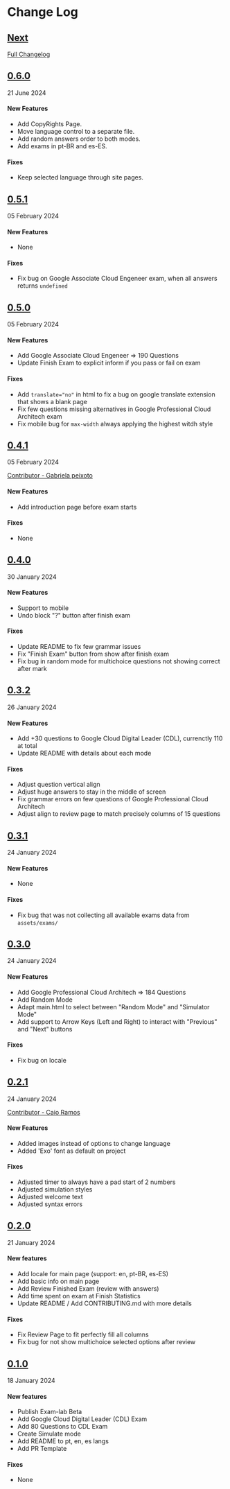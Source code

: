 # Change Log

## [Next](https://github.com/dfop02/exam-lab/tree/HEAD)
[Full Changelog](https://github.com/dfop02/exam-lab/compare/0.6.0...HEAD)

## [0.6.0](https://github.com/dfop02/exam-lab/releases/tag/0.6.0)
21 June 2024

#### New Features

* Add CopyRights Page.
* Move language control to a separate file.
* Add random answers order to both modes.
* Add exams in pt-BR and es-ES.

#### Fixes

* Keep selected language through site pages.

## [0.5.1](https://github.com/dfop02/exam-lab/releases/tag/0.5.1)
05 February 2024

#### New Features

* None

#### Fixes

* Fix bug on Google Associate Cloud Engeneer exam, when all answers returns `undefined`

## [0.5.0](https://github.com/dfop02/exam-lab/releases/tag/0.5.0)
05 February 2024

#### New Features

* Add Google Associate Cloud Engeneer => 190 Questions
* Update Finish Exam to explicit inform if you pass or fail on exam

#### Fixes

* Add `translate="no"` in html to fix a bug on google translate extension that shows a blank page
* Fix few questions missing alternatives in Google Professional Cloud Architech exam
* Fix mobile bug for `max-width` always applying the highest witdh style

## [0.4.1](https://github.com/dfop02/exam-lab/releases/tag/0.4.1)
05 February 2024

[Contributor - Gabriela peixoto](https://github.com/gabrielapeixoto)

#### New Features

* Add introduction page before exam starts

#### Fixes

* None

## [0.4.0](https://github.com/dfop02/exam-lab/releases/tag/0.4.0)
30 January 2024

#### New Features

* Support to mobile
* Undo block "?" button after finish exam

#### Fixes

* Update README to fix few grammar issues
* Fix "Finish Exam" button from show after finish exam
* Fix bug in random mode for multichoice questions not showing correct after mark

## [0.3.2](https://github.com/dfop02/exam-lab/releases/tag/0.3.2)
26 January 2024

#### New Features

* Add +30 questions to Google Cloud Digital Leader (CDL), currenctly 110 at total
* Update README with details about each mode

#### Fixes

* Adjust question vertical align
* Adjust huge answers to stay in the middle of screen
* Fix grammar errors on few questions of Google Professional Cloud Architech
* Adjust align to review page to match precisely columns of 15 questions

## [0.3.1](https://github.com/dfop02/exam-lab/releases/tag/0.3.1)
24 January 2024

#### New Features

* None

#### Fixes

* Fix bug that was not collecting all available exams data from `assets/exams/`

## [0.3.0](https://github.com/dfop02/exam-lab/releases/tag/0.3.0)
24 January 2024

#### New Features

* Add Google Professional Cloud Architech => 184 Questions
* Add Random Mode
* Adapt main.html to select between "Random Mode" and "Simulator Mode"
* Add support to Arrow Keys (Left and Right) to interact with "Previous" and "Next" buttons

#### Fixes

* Fix bug on locale

## [0.2.1](https://github.com/dfop02/exam-lab/releases/tag/0.2.1)
24 January 2024

[Contributor - Caio Ramos](https://github.com/caiogramos)

#### New Features

* Added images instead of options to change language
* Added 'Exo' font as default on project

#### Fixes

* Adjusted timer to always have a pad start of 2 numbers
* Adjusted simulation styles
* Adjusted welcome text
* Adjusted syntax errors

## [0.2.0](https://github.com/dfop02/exam-lab/releases/tag/0.2.0)
21 January 2024

#### New features

* Add locale for main page (support: en, pt-BR, es-ES)
* Add basic info on main page
* Add Review Finished Exam (review with answers)
* Add time spent on exam at Finish Statistics
* Update README / Add CONTRIBUTING.md with more details

#### Fixes

* Fix Review Page to fit perfectly fill all columns
* Fix bug for not show multichoice selected options after review

## [0.1.0](https://github.com/dfop02/exam-lab/releases/tag/0.1.0)
18 January 2024

#### New features

* Publish Exam-lab Beta
* Add Google Cloud Digital Leader (CDL) Exam
* Add 80 Questions to CDL Exam
* Create Simulate mode
* Add README to pt, en, es langs
* Add PR Template

#### Fixes

* None
